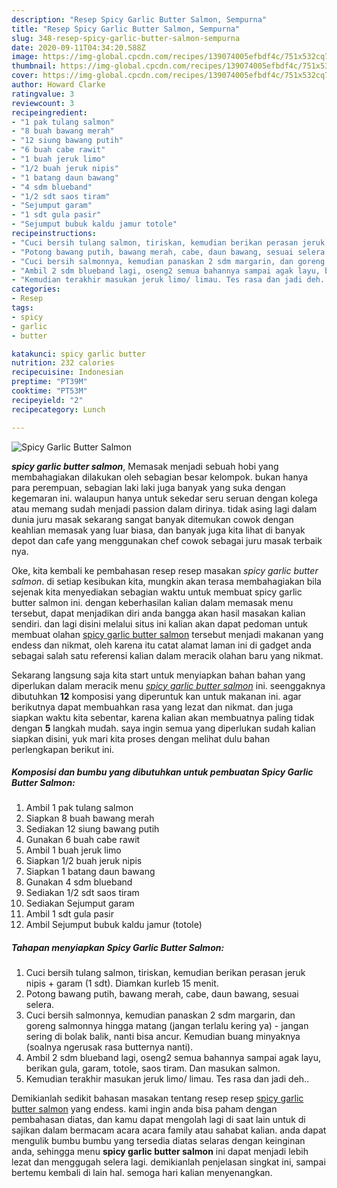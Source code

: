 ```yaml
---
description: "Resep Spicy Garlic Butter Salmon, Sempurna"
title: "Resep Spicy Garlic Butter Salmon, Sempurna"
slug: 348-resep-spicy-garlic-butter-salmon-sempurna
date: 2020-09-11T04:34:20.588Z
image: https://img-global.cpcdn.com/recipes/139074005efbdf4c/751x532cq70/spicy-garlic-butter-salmon-foto-resep-utama.jpg
thumbnail: https://img-global.cpcdn.com/recipes/139074005efbdf4c/751x532cq70/spicy-garlic-butter-salmon-foto-resep-utama.jpg
cover: https://img-global.cpcdn.com/recipes/139074005efbdf4c/751x532cq70/spicy-garlic-butter-salmon-foto-resep-utama.jpg
author: Howard Clarke
ratingvalue: 3
reviewcount: 3
recipeingredient:
- "1 pak tulang salmon"
- "8 buah bawang merah"
- "12 siung bawang putih"
- "6 buah cabe rawit"
- "1 buah jeruk limo"
- "1/2 buah jeruk nipis"
- "1 batang daun bawang"
- "4 sdm blueband"
- "1/2 sdt saos tiram"
- "Sejumput garam"
- "1 sdt gula pasir"
- "Sejumput bubuk kaldu jamur totole"
recipeinstructions:
- "Cuci bersih tulang salmon, tiriskan, kemudian berikan perasan jeruk nipis + garam (1 sdt). Diamkan kurleb 15 menit."
- "Potong bawang putih, bawang merah, cabe, daun bawang, sesuai selera."
- "Cuci bersih salmonnya, kemudian panaskan 2 sdm margarin, dan goreng salmonnya hingga matang (jangan terlalu kering ya) - jangan sering di bolak balik, nanti bisa ancur. Kemudian buang minyaknya (soalnya ngerusak rasa butternya nanti)."
- "Ambil 2 sdm blueband lagi, oseng2 semua bahannya sampai agak layu, berikan gula, garam, totole, saos tiram. Dan masukan salmon."
- "Kemudian terakhir masukan jeruk limo/ limau. Tes rasa dan jadi deh.."
categories:
- Resep
tags:
- spicy
- garlic
- butter

katakunci: spicy garlic butter 
nutrition: 232 calories
recipecuisine: Indonesian
preptime: "PT39M"
cooktime: "PT53M"
recipeyield: "2"
recipecategory: Lunch

---
```



![Spicy Garlic Butter Salmon](https://img-global.cpcdn.com/recipes/139074005efbdf4c/751x532cq70/spicy-garlic-butter-salmon-foto-resep-utama.jpg)

<b><i>spicy garlic butter salmon</i></b>, Memasak menjadi sebuah hobi yang membahagiakan dilakukan oleh sebagian besar kelompok. bukan hanya para perempuan, sebagian laki laki juga banyak yang suka dengan kegemaran ini. walaupun hanya untuk sekedar seru seruan dengan kolega atau memang sudah menjadi passion dalam dirinya. tidak asing lagi dalam dunia juru masak sekarang sangat banyak ditemukan cowok dengan keahlian memasak yang luar biasa, dan banyak juga kita lihat di banyak depot dan cafe yang menggunakan chef cowok sebagai juru masak terbaik nya.



Oke, kita kembali ke pembahasan resep resep masakan <i>spicy garlic butter salmon</i>. di setiap kesibukan kita, mungkin akan terasa membahagiakan bila sejenak kita menyediakan sebagian waktu untuk membuat spicy garlic butter salmon ini. dengan keberhasilan kalian dalam memasak menu tersebut, dapat menjadikan diri anda bangga akan hasil masakan kalian sendiri. dan lagi disini melalui situs ini kalian akan dapat pedoman untuk membuat olahan <u>spicy garlic butter salmon</u> tersebut menjadi makanan yang endess dan nikmat, oleh karena itu catat alamat laman ini di gadget anda sebagai salah satu referensi kalian dalam meracik olahan baru yang nikmat.


Sekarang langsung saja kita start untuk menyiapkan bahan bahan yang diperlukan dalam meracik menu <u><i>spicy garlic butter salmon</i></u> ini. seenggaknya dibutuhkan <b>12</b> komposisi yang diperuntuk kan untuk makanan ini. agar berikutnya dapat membuahkan rasa yang lezat dan nikmat. dan juga siapkan waktu kita sebentar, karena kalian akan membuatnya paling tidak dengan <b>5</b> langkah mudah. saya ingin semua yang diperlukan sudah kalian siapkan disini, yuk mari kita proses dengan melihat dulu bahan perlengkapan berikut ini.

<!--inarticleads1-->

##### Komposisi dan bumbu yang dibutuhkan untuk pembuatan Spicy Garlic Butter Salmon:

1. Ambil 1 pak tulang salmon
1. Siapkan 8 buah bawang merah
1. Sediakan 12 siung bawang putih
1. Gunakan 6 buah cabe rawit
1. Ambil 1 buah jeruk limo
1. Siapkan 1/2 buah jeruk nipis
1. Siapkan 1 batang daun bawang
1. Gunakan 4 sdm blueband
1. Sediakan 1/2 sdt saos tiram
1. Sediakan Sejumput garam
1. Ambil 1 sdt gula pasir
1. Ambil Sejumput bubuk kaldu jamur (totole)




<!--inarticleads2-->

##### Tahapan menyiapkan Spicy Garlic Butter Salmon:

1. Cuci bersih tulang salmon, tiriskan, kemudian berikan perasan jeruk nipis + garam (1 sdt). Diamkan kurleb 15 menit.
1. Potong bawang putih, bawang merah, cabe, daun bawang, sesuai selera.
1. Cuci bersih salmonnya, kemudian panaskan 2 sdm margarin, dan goreng salmonnya hingga matang (jangan terlalu kering ya) - jangan sering di bolak balik, nanti bisa ancur. Kemudian buang minyaknya (soalnya ngerusak rasa butternya nanti).
1. Ambil 2 sdm blueband lagi, oseng2 semua bahannya sampai agak layu, berikan gula, garam, totole, saos tiram. Dan masukan salmon.
1. Kemudian terakhir masukan jeruk limo/ limau. Tes rasa dan jadi deh..




Demikianlah sedikit bahasan masakan tentang resep resep <u>spicy garlic butter salmon</u> yang endess. kami ingin anda bisa paham dengan pembahasan diatas, dan kamu dapat mengolah lagi di saat lain untuk di sajikan dalam bermacam acara acara family atau sahabat kalian. anda dapat mengulik bumbu bumbu yang tersedia diatas selaras dengan keinginan anda, sehingga menu <b>spicy garlic butter salmon</b> ini dapat menjadi lebih lezat dan menggugah selera lagi. demikianlah penjelasan singkat ini, sampai bertemu kembali di lain hal. semoga hari kalian menyenangkan.
